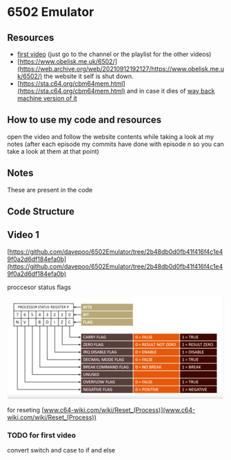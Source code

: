 # 6502 Emulator

## Resources
- [first video](https://youtu.be/qJgsuQoy9bc) (just go to the channel or the playlist for the other videos)
- [https://www.obelisk.me.uk/6502/](https://web.archive.org/web/20210912192127/https://www.obelisk.me.uk/6502/) the website it self is shut down.
- [https://sta.c64.org/cbm64mem.html](https://sta.c64.org/cbm64mem.html) and in case it dies of [way back machine version of it]()

## How to use my code and resources

open the video and follow the website contents while taking a look at my notes (after each episode my commits have done with episode _n_ so you can take a look at them at that point) 

## Notes 

These are present in the code

## Code Structure

## Video 1

[https://github.com/davepoo/6502Emulator/tree/2b48db0d0fb41f416f4c1e49f0a2d6df184efa0b](https://github.com/davepoo/6502Emulator/tree/2b48db0d0fb41f416f4c1e49f0a2d6df184efa0b)

proccesor status flags

![proccesor_status_register_flags](./assets/proccesor_status_register_flags.png)

for reseting
[www.c64-wiki.com/wiki/Reset_(Process)](www.c64-wiki.com/wiki/Reset_(Process))

### TODO for first video

convert switch and case to if and else